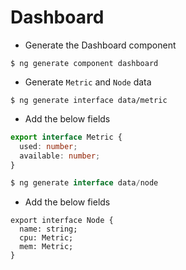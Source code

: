 # Dashboard

* Generate the Dashboard component

```
$ ng generate component dashboard
```

* Generate `Metric` and `Node` data

```
$ ng generate interface data/metric
```

   * Add the below fields

```typescript
export interface Metric {
  used: number;
  available: number;
}
```

```typescript
$ ng generate interface data/node
```

  * Add the below fields

```
export interface Node {
  name: string;
  cpu: Metric;
  mem: Metric;
}
```
